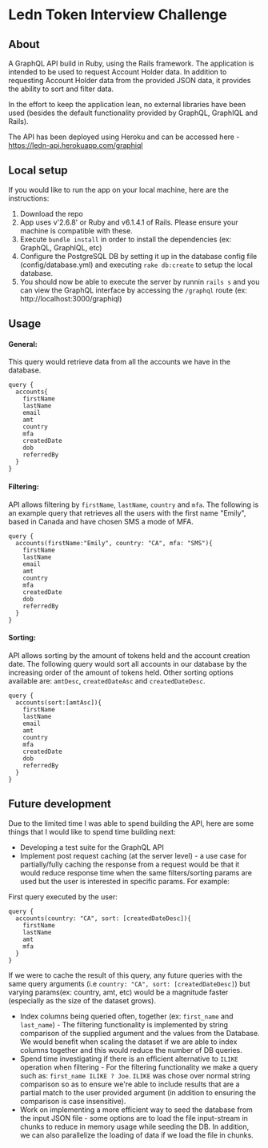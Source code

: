 # Ledn Token Interview Challenge

## About
A GraphQL API build in Ruby, using the Rails framework. The application is intended to be used to request Account Holder data. In addition to requesting Account Holder data from the provided JSON data, it provides the ability to sort and filter data.

In the effort to keep the application lean, no external libraries have been used (besides the default functionality provided by GraphQL, GraphIQL and Rails). 

The API has been deployed using Heroku and can be accessed here - https://ledn-api.herokuapp.com/graphiql 

## Local setup 
If you would like to run the app on your local machine, here are the instructions: 
 1. Download the repo 
 2. App uses v'2.6.8' or Ruby and  v6.1.4.1 of Rails. Please ensure your machine is compatible with these.
 3. Execute `bundle install` in order to install the dependencies (ex: GraphQL, GraphIQL, etc) 
 4. Configure the PostgreSQL DB by setting it up in the database config file (config/database.yml) and executing `rake db:create` to setup the local database.
 5. You should now be able to execute the server by runnin `rails s` and you can view the GraphQL interface by accessing the `/graphql` route (ex: http://localhost:3000/graphiql) 

## Usage 
#### General:
This query would retrieve data from all the accounts we have in the database. 
```
query {
  accounts{
    firstName
    lastName
    email
    amt
    country
    mfa 
    createdDate
    dob
    referredBy
  }
}
```

#### Filtering:
API allows filtering by `firstName`, `lastName`, `country` and `mfa`. The following is an example query that retrieves all the users with the first name "Emily", based in Canada and have chosen SMS a mode of MFA. 
```
query {
  accounts(firstName:"Emily", country: "CA", mfa: "SMS"){
    firstName
    lastName
    email
    amt
    country
    mfa 
    createdDate
    dob
    referredBy
  }
}
```

#### Sorting:
API allows sorting by the amount of tokens held and the account creation date. The following query would sort all accounts in our database by the increasing order of the amount of tokens held. Other sorting options available are: `amtDesc`, `createdDateAsc` and `createdDateDesc`. 
```
query {
  accounts(sort:[amtAsc]){
    firstName
    lastName
    email
    amt
    country
    mfa 
    createdDate
    dob
    referredBy
  }
}
```


## Future development
Due to the limited time I was able to spend building the API, here are some things that I would like to spend time building next:
* Developing a test suite for the GraphQL API 
* Implement post request caching (at the server level) - a use case for partially/fully caching the response from a request would be that it would reduce response time when the same filters/sorting params are used but the user is interested in specific params. For example:

First query executed by the user: 
```
query {
  accounts(country: "CA", sort: [createdDateDesc]){
    firstName
    lastName
    amt
    mfa
  }
}
```  
If we were to cache the result of this query, any future queries with the same query arguments (i.e `country: "CA", sort: [createdDateDesc]`) but varying params(ex: country, amt, etc) would be a magnitude faster (especially as the size of the dataset grows). 
* Index columns being queried often, together (ex: `first_name` and `last_name`) - The filtering functionality is implemented by string comparison of the supplied argument and the values from the Database. We would benefit when scaling the dataset if we are able to index columns together and this would reduce the number of DB queries.
* Spend time investigating if there is an efficient alternative to `ILIKE` operation when filtering - For the filtering functionality we make a query such as: `first_name ILIKE ? Joe`. `ILIKE` was chose over normal string comparison so as to ensure we're able to include results that are a partial match to the user provided argument (in addition to ensuring the comparison is case insensitive). 
* Work on implementing a more efficient way to seed the database from the input JSON file - some options are to load the file input-stream in chunks to reduce in memory usage while seeding the DB. In addition, we can also parallelize the loading of data if we load the file in chunks. 
